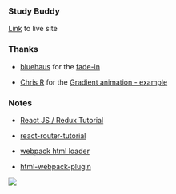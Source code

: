 ### Study Buddy

[Link](https://studybuddy-93453.firebaseapp.com) to live site


### Thanks 

* [bluehaus](http://codepen.io/bluehaus/) for the [fade-in](http://codepen.io/bluehaus/pen/EfGyi)

* [Chris R](http://codepen.io/chris2907/) for the [Gradient animation - example](http://codepen.io/chris2907/pen/ZboMPW)

### Notes

* [React JS / Redux Tutorial](https://www.youtube.com/watch?v=DiLVAXlVYR0)

* [react-router-tutorial](https://github.com/reactjs/react-router-tutorial)

* [webpack html loader](https://github.com/webpack/html-loader)

* [html-webpack-plugin](https://www.npmjs.com/package/html-webpack-plugin)

![](http://i.imgur.com/DUiL9yn.png)

